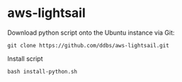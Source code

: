 # aws-lightsail

 Download python script onto the Ubuntu instance via Git:
 
    git clone https://github.com/ddbs/aws-lightsail.git
    
Install script 

    bash install-python.sh
